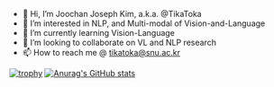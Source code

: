 - 👋 Hi, I’m Joochan Joseph Kim, a.k.a. @TikaToka
- 👀 I’m interested in NLP, and Multi-modal of Vision-and-Language
- 🌱 I’m currently learning Vision-Language
- 💞️ I’m looking to collaborate on VL and NLP research
- 📫 How to reach me @ tikatoka@snu.ac.kr

<!---
TikaToka/TikaToka is a ✨ special ✨ repository because its `README.md` (this file) appears on your GitHub profile.
You can click the Preview link to take a look at your changes.
--->
[![trophy](https://github-profile-trophy.vercel.app/?username=TikaToka&theme=onedark)](https://github.com/ryo-ma/github-profile-trophy)
[![Anurag's GitHub stats](https://github-readme-stats.vercel.app/api?username=TikaToka)](https://github.com/anuraghazra/github-readme-stats)
